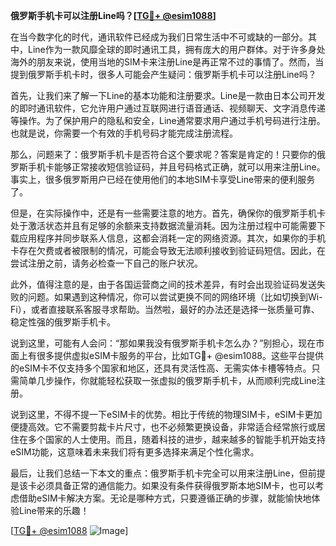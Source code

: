 **俄罗斯手机卡可以注册Line吗？[[TG💪+ @esim1088](https://t.me/s/esim1088)]**

在当今数字化的时代，通讯软件已经成为我们日常生活中不可或缺的一部分。其中，Line作为一款风靡全球的即时通讯工具，拥有庞大的用户群体。对于许多身处海外的朋友来说，使用当地的SIM卡来注册Line是再正常不过的事情了。然而，当提到俄罗斯手机卡时，很多人可能会产生疑问：俄罗斯手机卡可以注册Line吗？

首先，让我们来了解一下Line的基本功能和注册要求。Line是一款由日本公司开发的即时通讯软件，它允许用户通过互联网进行语音通话、视频聊天、文字消息传递等操作。为了保护用户的隐私和安全，Line通常要求用户通过手机号码进行注册。也就是说，你需要一个有效的手机号码才能完成注册流程。

那么，问题来了：俄罗斯手机卡是否符合这个要求呢？答案是肯定的！只要你的俄罗斯手机卡能够正常接收短信验证码，并且号码格式正确，就可以用来注册Line。事实上，很多俄罗斯用户已经在使用他们的本地SIM卡享受Line带来的便利服务了。

但是，在实际操作中，还是有一些需要注意的地方。首先，确保你的俄罗斯手机卡处于激活状态并且有足够的余额来支持数据流量消耗。因为注册过程中可能需要下载应用程序并同步联系人信息，这都会消耗一定的网络资源。其次，如果你的手机卡存在欠费或者被限制的情况，可能会导致无法顺利接收到验证码短信。因此，在尝试注册之前，请务必检查一下自己的账户状况。

此外，值得注意的是，由于各国运营商之间的技术差异，有时会出现验证码发送失败的问题。如果遇到这种情况，你可以尝试更换不同的网络环境（比如切换到Wi-Fi），或者直接联系客服寻求帮助。当然啦，最好的办法还是选择一张质量可靠、稳定性强的俄罗斯手机卡。

说到这里，可能有人会问：“那如果我没有俄罗斯手机卡怎么办？”别担心，现在市面上有很多提供虚拟eSIM卡服务的平台，比如TG💪+ @esim1088。这些平台提供的eSIM卡不仅支持多个国家和地区，还具有灵活性高、无需实体卡槽等特点。只需简单几步操作，你就能轻松获取一张虚拟的俄罗斯手机卡，从而顺利完成Line注册。

说到这里，不得不提一下eSIM卡的优势。相比于传统的物理SIM卡，eSIM卡更加便捷高效。它不需要剪裁卡片尺寸，也不必频繁更换设备，非常适合经常旅行或居住在多个国家的人士使用。而且，随着科技的进步，越来越多的智能手机开始支持eSIM功能，这意味着未来我们将有更多选择来满足个性化需求。

最后，让我们总结一下本文的重点：俄罗斯手机卡完全可以用来注册Line，但前提是该卡必须具备正常的通信能力。如果没有条件获得俄罗斯本地SIM卡，也可以考虑借助eSIM卡解决方案。无论是哪种方式，只要遵循正确的步骤，就能愉快地体验Line带来的乐趣！

[[TG💪+ @esim1088](https://t.me/s/esim1088) ![Image](https://i.postimg.cc/4NQfJmqS/Snipaste-2025-05-13-00-14-12.png)]